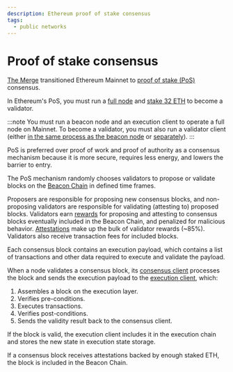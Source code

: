 ```yaml
---
description: Ethereum proof of stake consensus
tags:
  - public networks
---
```


# Proof of stake consensus

[The Merge](https://ethereum.org/en/upgrades/merge/) transitioned Ethereum Mainnet to [proof of stake
(PoS)](https://ethereum.org/en/developers/docs/consensus-mechanisms/pos/) consensus.

In Ethereum's PoS, you must run a [full node](../p2p-clients.md#execution-and-consensus-clients) and
[stake 32 ETH](https://ethereum.org/en/staking/) to become a validator.

:::note
You must run a beacon node and an execution client to operate a full node on Mainnet.
To become a validator, you must also run a validator client (either [in the same process as the
beacon node](https://docs.teku.consensys.net/get-started/start-teku#start-the-clients-in-a-single-process)
or [separately](https://docs.teku.consensys.net/get-started/start-teku#run-the-clients-separately)).
:::

PoS is preferred over proof of work and proof of authority as a consensus mechanism because it is
more secure, requires less energy, and lowers the barrier to entry.

The PoS mechanism randomly chooses validators to propose or validate blocks on the [Beacon
Chain](https://ethereum.org/en/upgrades/beacon-chain/) in defined time frames.

Proposers are responsible for proposing new consensus blocks, and non-proposing validators are
responsible for validating (attesting to) proposed blocks.
Validators earn [rewards](https://www.blocknative.com/ethereum-staking-calculator) for proposing and
attesting to consensus blocks eventually included in the Beacon Chain, and penalized for malicious behavior.
[Attestations](./attestations.md) make up the bulk of validator rewards (~85%).
Validators also receive transaction fees for included blocks.

Each consensus block contains an execution payload, which contains a list of transactions and other data required to execute and validate the payload.

When a node validates a consensus block, its [consensus client](../p2p-clients.md#consensus-clients) processes the block and sends the execution payload to the [execution client](../p2p-clients.md#execution-clients), which:

1. Assembles a block on the execution layer.
2. Verifies pre-conditions.
3. Executes transactions.
4. Verifies post-conditions.
5. Sends the validity result back to the consensus client.

If the block is valid, the execution client includes it in the execution chain and stores the new state in execution state storage.

If a consensus block receives attestations backed by enough staked ETH, the block is included in the Beacon Chain.
